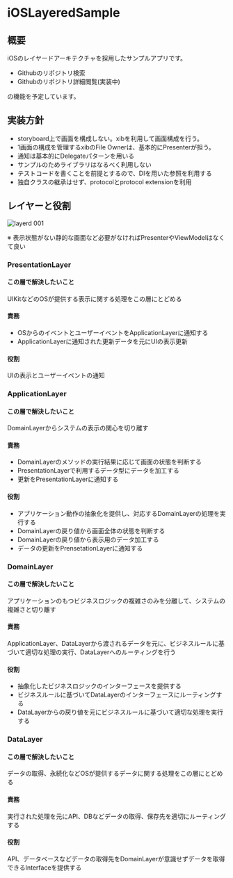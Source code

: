 # iOSLayeredSample

## 概要

iOSのレイヤードアーキテクチャを採用したサンプルアプリです。

* Githubのリポジトリ検索
* Githubのリポジトリ詳細閲覧(実装中)

の機能を予定しています。

## 実装方針

* storyboard上で画面を構成しない。xibを利用して画面構成を行う。
* 1画面の構成を管理するxibのFile Ownerは、基本的にPresenterが担う。
* 通知は基本的にDelegateパターンを用いる
* サンプルのためライブラリはなるべく利用しない
* テストコードを書くことを前提とするので、DIを用いた参照を利用する
* 独自クラスの継承はせず、protocolとprotocol extensionを利用

## レイヤーと役割

![layerd 001](https://user-images.githubusercontent.com/25366111/63637480-707bff00-c6b7-11e9-8ab2-630f935093ba.jpeg)

※ 表示状態がない静的な画面など必要がなければPresenterやViewModelはなくて良い

### PresentationLayer

#### この層で解決したいこと

UIKitなどのOSが提供する表示に関する処理をこの層にとどめる

#### 責務

* OSからのイベントとユーザーイベントをApplicationLayerに通知する
* ApplicationLayerに通知された更新データを元にUIの表示更新

#### 役割
UIの表示とユーザーイベントの通知

### ApplicationLayer

#### この層で解決したいこと

DomainLayerからシステムの表示の関心を切り離す

#### 責務

* DomainLayerのメソッドの実行結果に応じて画面の状態を判断する
* PresentationLayerで利用するデータ型にデータを加工する
* 更新をPresentationLayerに通知する

#### 役割
* アプリケーション動作の抽象化を提供し、対応するDomainLayerの処理を実行する
* DomainLayerの戻り値から画面全体の状態を判断する
* DomainLayerの戻り値から表示用のデータ加工する
* データの更新をPrensetationLayerに通知する

### DomainLayer

#### この層で解決したいこと

アプリケーションのもつビジネスロジックの複雑さのみを分離して、システムの複雑さと切り離す

#### 責務

ApplicationLayer、DataLayerから渡されるデータを元に、ビジネスルールに基づいて適切な処理の実行、DataLayerへのルーティングを行う

#### 役割

* 抽象化したビジネスロジックのインターフェースを提供する
* ビジネスルールに基づいてDataLayerのインターフェースにルーティングする
* DataLayerからの戻り値を元にビジネスルールに基づいて適切な処理を実行する

### DataLayer

#### この層で解決したいこと

データの取得、永続化などOSが提供するデータに関する処理をこの層にとどめる

####  責務

実行された処理を元にAPI、DBなどデータの取得、保存先を適切にルーティングする

#### 役割

API、データベースなどデータの取得先をDomainLayerが意識せずデータを取得できるInterfaceを提供する
